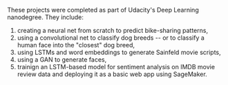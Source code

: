 These projects were completed as part of Udacity's Deep Learning nanodegree. They include: 

1) creating a neural net from scratch to predict bike-sharing patterns,
2) using a convolutional net to classify dog breeds -- or to classify a human face into the "closest" dog breed,
3) using LSTMs and word embeddings to generate Sainfeld movie scripts,
4) using a GAN to generate faces,
5) trainign an LSTM-based model for sentiment analysis on IMDB movie review data and deploying it as a basic web app using SageMaker.
